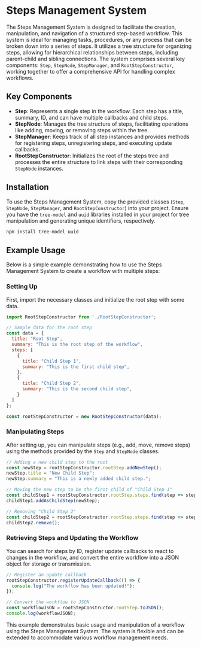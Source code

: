 # Steps Management System

The Steps Management System is designed to facilitate the creation, manipulation, and navigation of a structured step-based workflow. This system is ideal for managing tasks, procedures, or any process that can be broken down into a series of steps. It utilizes a tree structure for organizing steps, allowing for hierarchical relationships between steps, including parent-child and sibling connections. The system comprises several key components: `Step`, `StepNode`, `StepManager`, and `RootStepConstructor`, working together to offer a comprehensive API for handling complex workflows.

## Key Components

- **Step**: Represents a single step in the workflow. Each step has a title, summary, ID, and can have multiple callbacks and child steps.
- **StepNode**: Manages the tree structure of steps, facilitating operations like adding, moving, or removing steps within the tree.
- **StepManager**: Keeps track of all step instances and provides methods for registering steps, unregistering steps, and executing update callbacks.
- **RootStepConstructor**: Initializes the root of the steps tree and processes the entire structure to link steps with their corresponding `StepNode` instances.

## Installation

To use the Steps Management System, copy the provided classes (`Step`, `StepNode`, `StepManager`, and `RootStepConstructor`) into your project. Ensure you have the `tree-model` and `uuid` libraries installed in your project for tree manipulation and generating unique identifiers, respectively.

```bash
npm install tree-model uuid
```

## Example Usage

Below is a simple example demonstrating how to use the Steps Management System to create a workflow with multiple steps:

### Setting Up

First, import the necessary classes and initialize the root step with some data.

```javascript
import RootStepConstructor from './RootStepConstructor';

// Sample data for the root step
const data = {
  title: "Root Step",
  summary: "This is the root step of the workflow",
  steps: [
    {
      title: "Child Step 1",
      summary: "This is the first child step",
    },
    {
      title: "Child Step 2",
      summary: "This is the second child step",
    }
  ]
};

const rootStepConstructor = new RootStepConstructor(data);
```

### Manipulating Steps

After setting up, you can manipulate steps (e.g., add, move, remove steps) using the methods provided by the `Step` and `StepNode` classes.

```javascript
// Adding a new child step to the root
const newStep = rootStepConstructor.rootStep.addNewStep();
newStep.title = "New Child Step";
newStep.summary = "This is a newly added child step.";

// Moving the new step to be the first child of "Child Step 1"
const childStep1 = rootStepConstructor.rootStep.steps.find(step => step.title === "Child Step 1");
childStep1.addAsChildStep(newStep);

// Removing "Child Step 2"
const childStep2 = rootStepConstructor.rootStep.steps.find(step => step.title === "Child Step 2");
childStep2.remove();
```

### Retrieving Steps and Updating the Workflow

You can search for steps by ID, register update callbacks to react to changes in the workflow, and convert the entire workflow into a JSON object for storage or transmission.

```javascript
// Register an update callback
rootStepConstructor.registerUpdateCallback(() => {
  console.log("The workflow has been updated!");
});

// Convert the workflow to JSON
const workflowJSON = rootStepConstructor.rootStep.toJSON();
console.log(workflowJSON);
```

This example demonstrates basic usage and manipulation of a workflow using the Steps Management System. The system is flexible and can be extended to accommodate various workflow management needs.
